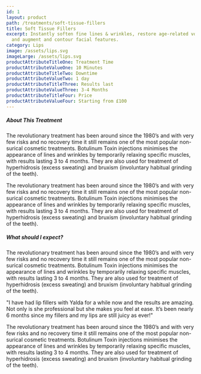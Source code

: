 ```yaml
---
id: 1
layout: product
path: /treatments/soft-tissue-fillers
title: Soft Tissue Fillers
excerpt: Instantly soften fine lines & wrinkles, restore age-related volume loss
  and augment and contour facial features.
category: Lips
image: /assets/lips.svg
imageLarge: /assets/lips.svg
productAttributeTitleOne: Treatment Time
productAttributeValueOne: 10 Minutes
productAttributeTitleTwo: Downtime
productAttributeValueTwo: 1 day
productAttributeTitleThree: Results last
productAttributeValueThree: 3-4 Months
productAttributeTitleFour: Price
productAttributeValueFour: Starting from £100
---
```

##### About This Treatment

The revolutionary treatment has been around since the 1980’s and with very few risks and no recovery time it still remains one of the most popular non-surical cosmetic treatments. Botulinum Toxin injections minimises the appearance of lines and wrinkles by temporarily relaxing specific muscles, with results lasting 3 to 4 months. They are also used for treatment of hyperhidrosis (excess sweating) and bruxism (involuntary habitual grinding of the teeth).

The revolutionary treatment has been around since the 1980’s and with very few risks and no recovery time it still remains one of the most popular non-surical cosmetic treatments. Botulinum Toxin injections minimises the appearance of lines and wrinkles by temporarily relaxing specific muscles, with results lasting 3 to 4 months. They are also used for treatment of hyperhidrosis (excess sweating) and bruxism (involuntary habitual grinding of the teeth).

##### What should I expect?

The revolutionary treatment has been around since the 1980’s and with very few risks and no recovery time it still remains one of the most popular non-surical cosmetic treatments. Botulinum Toxin injections minimises the appearance of lines and wrinkles by temporarily relaxing specific muscles, with results lasting 3 to 4 months. They are also used for treatment of hyperhidrosis (excess sweating) and bruxism (involuntary habitual grinding of the teeth).

"I have had lip fillers with Yalda for a while now and the results are amazing. Not only is she professional but she makes you feel at ease. It’s been nearly 6 months since my fillers and my lips are still juicy as ever!"

The revolutionary treatment has been around since the 1980’s and with very few risks and no recovery time it still remains one of the most popular non-surical cosmetic treatments. Botulinum Toxin injections minimises the appearance of lines and wrinkles by temporarily relaxing specific muscles, with results lasting 3 to 4 months. They are also used for treatment of hyperhidrosis (excess sweating) and bruxism (involuntary habitual grinding of the teeth).